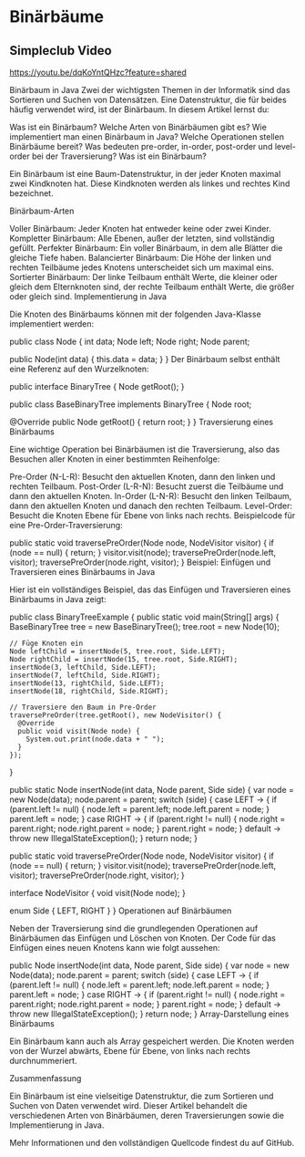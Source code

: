 # Binärbäume

## Simpleclub Video
https://youtu.be/dqKoYntQHzc?feature=shared 

Binärbaum in Java
Zwei der wichtigsten Themen in der Informatik sind das Sortieren und Suchen von Datensätzen. Eine Datenstruktur, die für beides häufig verwendet wird, ist der Binärbaum. In diesem Artikel lernst du:

Was ist ein Binärbaum?
Welche Arten von Binärbäumen gibt es?
Wie implementiert man einen Binärbaum in Java?
Welche Operationen stellen Binärbäume bereit?
Was bedeuten pre-order, in-order, post-order und level-order bei der Traversierung?
Was ist ein Binärbaum?

Ein Binärbaum ist eine Baum-Datenstruktur, in der jeder Knoten maximal zwei Kindknoten hat. Diese Kindknoten werden als linkes und rechtes Kind bezeichnet.

Binärbaum-Arten

Voller Binärbaum: Jeder Knoten hat entweder keine oder zwei Kinder.
Kompletter Binärbaum: Alle Ebenen, außer der letzten, sind vollständig gefüllt.
Perfekter Binärbaum: Ein voller Binärbaum, in dem alle Blätter die gleiche Tiefe haben.
Balancierter Binärbaum: Die Höhe der linken und rechten Teilbäume jedes Knotens unterscheidet sich um maximal eins.
Sortierter Binärbaum: Der linke Teilbaum enthält Werte, die kleiner oder gleich dem Elternknoten sind, der rechte Teilbaum enthält Werte, die größer oder gleich sind.
Implementierung in Java

Die Knoten des Binärbaums können mit der folgenden Java-Klasse implementiert werden:

public class Node {
  int data;
  Node left;
  Node right;
  Node parent;

  public Node(int data) {
    this.data = data;
  }
}
Der Binärbaum selbst enthält eine Referenz auf den Wurzelknoten:

public interface BinaryTree {
  Node getRoot();
}

public class BaseBinaryTree implements BinaryTree {
  Node root;

  @Override
  public Node getRoot() {
    return root;
  }
}
Traversierung eines Binärbaums

Eine wichtige Operation bei Binärbäumen ist die Traversierung, also das Besuchen aller Knoten in einer bestimmten Reihenfolge:

Pre-Order (N-L-R): Besucht den aktuellen Knoten, dann den linken und rechten Teilbaum.
Post-Order (L-R-N): Besucht zuerst die Teilbäume und dann den aktuellen Knoten.
In-Order (L-N-R): Besucht den linken Teilbaum, dann den aktuellen Knoten und danach den rechten Teilbaum.
Level-Order: Besucht die Knoten Ebene für Ebene von links nach rechts.
Beispielcode für eine Pre-Order-Traversierung:

public static void traversePreOrder(Node node, NodeVisitor visitor) {
  if (node == null) {
    return;
  }
  visitor.visit(node);
  traversePreOrder(node.left, visitor);
  traversePreOrder(node.right, visitor);
}
Beispiel: Einfügen und Traversieren eines Binärbaums in Java

Hier ist ein vollständiges Beispiel, das das Einfügen und Traversieren eines Binärbaums in Java zeigt:

public class BinaryTreeExample {
  public static void main(String[] args) {
    BaseBinaryTree tree = new BaseBinaryTree();
    tree.root = new Node(10);

    // Füge Knoten ein
    Node leftChild = insertNode(5, tree.root, Side.LEFT);
    Node rightChild = insertNode(15, tree.root, Side.RIGHT);
    insertNode(3, leftChild, Side.LEFT);
    insertNode(7, leftChild, Side.RIGHT);
    insertNode(13, rightChild, Side.LEFT);
    insertNode(18, rightChild, Side.RIGHT);

    // Traversiere den Baum in Pre-Order
    traversePreOrder(tree.getRoot(), new NodeVisitor() {
      @Override
      public void visit(Node node) {
        System.out.print(node.data + " ");
      }
    });
  }

  public static Node insertNode(int data, Node parent, Side side) {
    var node = new Node(data);
    node.parent = parent;
    switch (side) {
      case LEFT -> {
        if (parent.left != null) {
          node.left = parent.left;
          node.left.parent = node;
        }
        parent.left = node;
      }
      case RIGHT -> {
        if (parent.right != null) {
          node.right = parent.right;
          node.right.parent = node;
        }
        parent.right = node;
      }
      default -> throw new IllegalStateException();
    }
    return node;
  }

  public static void traversePreOrder(Node node, NodeVisitor visitor) {
    if (node == null) {
      return;
    }
    visitor.visit(node);
    traversePreOrder(node.left, visitor);
    traversePreOrder(node.right, visitor);
  }

  interface NodeVisitor {
    void visit(Node node);
  }

  enum Side {
    LEFT, RIGHT
  }
}
Operationen auf Binärbäumen

Neben der Traversierung sind die grundlegenden Operationen auf Binärbäumen das Einfügen und Löschen von Knoten. Der Code für das Einfügen eines neuen Knotens kann wie folgt aussehen:

public Node insertNode(int data, Node parent, Side side) {
  var node = new Node(data);
  node.parent = parent;
  switch (side) {
    case LEFT -> {
      if (parent.left != null) {
        node.left = parent.left;
        node.left.parent = node;
      }
      parent.left = node;
    }
    case RIGHT -> {
      if (parent.right != null) {
        node.right = parent.right;
        node.right.parent = node;
      }
      parent.right = node;
    }
    default -> throw new IllegalStateException();
  }
  return node;
}
Array-Darstellung eines Binärbaums

Ein Binärbaum kann auch als Array gespeichert werden. Die Knoten werden von der Wurzel abwärts, Ebene für Ebene, von links nach rechts durchnummeriert.

Zusammenfassung

Ein Binärbaum ist eine vielseitige Datenstruktur, die zum Sortieren und Suchen von Daten verwendet wird. Dieser Artikel behandelt die verschiedenen Arten von Binärbäumen, deren Traversierungen sowie die Implementierung in Java.

Mehr Informationen und den vollständigen Quellcode findest du auf GitHub.